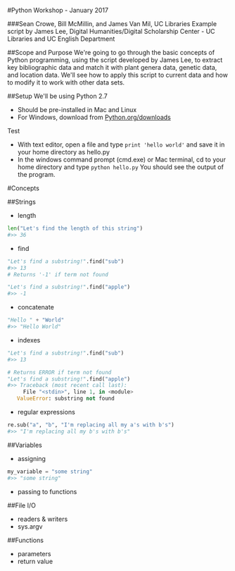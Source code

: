 #Python Workshop - January 2017

###Sean Crowe, Bill McMillin, and James Van Mil, UC Libraries
Example script by James Lee, Digital Humanities/Digital Scholarship Center - UC Libraries and UC English Department

##Scope and Purpose
We're going to go through the basic concepts of Python programming, using the script developed by James Lee, to extract key bibliographic data and match it with plant genera data, genetic data, and location data. We'll see how to apply this script to current data and how to modify it to work with other data sets.

##Setup
We'll be using Python 2.7
* Should be pre-installed in Mac and Linux
* For Windows, download from [Python.org/downloads](https://www.python.org/downloads/)

Test
* With text editor, open a file and type ```print 'hello world'``` and save it in your home directory as hello.py
* In the windows command prompt (cmd.exe) or Mac terminal, cd to your home directory and type ```python hello.py``` You should see the output of the program.

#Concepts

##Strings
* length  
```python  
len("Let's find the length of this string")
#>> 36
```
* find
```python
"Let's find a substring!".find("sub")
#>> 13
# Returns '-1' if term not found

"Let's find a substring!".find("apple")
#>> -1
```
* concatenate  
```python  
"Hello " + "World"
#>> "Hello World"
```
* indexes 
```python
"Let's find a substring!".find("sub")
#>> 13

# Returns ERROR if term not found
"Let's find a substring!".find("apple")
#>> Traceback (most recent call last):
     File "<stdin>", line 1, in <module>
   ValueError: substring not found
```
* regular expressions
```python
re.sub("a", "b", "I'm replacing all my a's with b's")
#>> "I'm replacing all my b's with b's"
```
##Variables
* assigning  
```python  
my_variable = "some string"
#>> "some string"
```
* passing to functions

##File I/O
* readers & writers
* sys.argv
 
##Functions
* parameters
* return value
